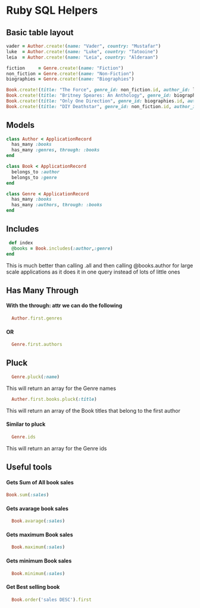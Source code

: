 # Ruby SQL Helpers

## Basic table layout
```ruby 
vader = Author.create!(name: "Vader", country: "Mustafar")
luke  = Author.create!(name: "Luke", country: "Tatooine")
leia  = Author.create!(name: "Leia", country: "Alderaan")

fiction     = Genre.create!(name: "Fiction")
non_fiction = Genre.create!(name: "Non-Fiction")
biographies = Genre.create!(name: "Biographies")

Book.create!(title: "The Force", genre_id: non_fiction.id, author_id: luke.id, sales: 500)
Book.create!(title: "Britney Speares: An Anthology", genre_id: biographies.id, author_id: vader.id, sales: 950)
Book.create!(title: "Only One Direction", genre_id: biographies.id, author_id: vader.id, sales: 45)
Book.create!(title: "DIY Deathstar", genre_id: non_fiction.id, author_id: vader.id, sales: 1200)
``` 

## Models
```ruby 
class Author < ApplicationRecord
  has_many :books
  has_many :genres, through: :books
end
```

```ruby
class Book < ApplicationRecord
  belongs_to :author
  belongs_to :genre
end
```

```ruby
class Genre < ApplicationRecord
  has_many :books
  has_many :authors, through: :books
end
```
## Includes
```ruby
 def index
  @books = Book.includes(:author,:genre)
end
```
This is much better than calling .all and then calling @books.author for large scale applications as it does it in one query instead of lots of little ones


## Has Many Through
#### With the through: attr we can do the following
```ruby
  Author.first.genres
```
#### OR
```ruby
  Genre.first.authors
```

## Pluck
```ruby
  Genre.pluck(:name)
```
This will return an array for the Genre names

```ruby
  Auther.first.books.pluck(:title)
```
This will return an array of the Book titles that belong to the first author

#### Similar to pluck
```ruby
  Genre.ids
```
This will return an array for the Genre ids


## Useful tools

#### Gets Sum of All book sales
```ruby 
Book.sum(:sales) 
```


#### Gets avarage book sales
```ruby 
  Book.avarage(:sales) 
```  


#### Gets maximum Book sales
```ruby 
  Book.maximum(:sales)
```  


#### Gets minimum Book sales
```ruby 
  Book.minimum(:sales) 
```  


#### Get Best selling book
```ruby 
  Book.order('sales DESC').first 
```
